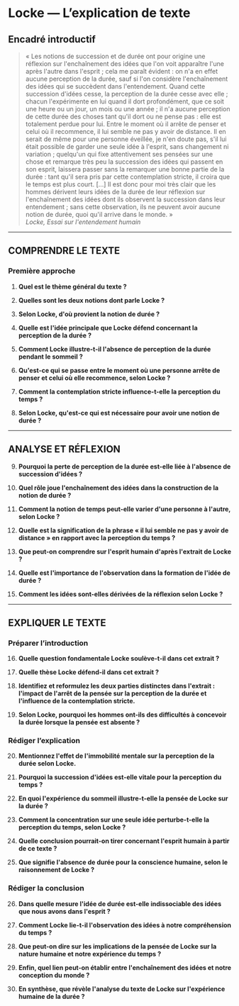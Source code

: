 # Locke — L’explication de texte

## Encadré introductif
> « Les notions de succession et de durée ont pour origine une réflexion sur l'enchaînement des idées que l'on voit apparaître l'une après l'autre dans l'esprit ; cela me paraît évident : on n'a en effet aucune perception de la durée, sauf si l'on considère l'enchaînement des idées qui se succèdent dans l'entendement. Quand cette succession d'idées cesse, la perception de la durée cesse avec elle ; chacun l'expérimente en lui quand il dort profondément, que ce soit une heure ou un jour, un mois ou une année ; il n'a aucune perception de cette durée des choses tant qu'il dort ou ne pense pas : elle est totalement perdue pour lui. Entre le moment où il arrête de penser et celui où il recommence, il lui semble ne pas y avoir de distance. Il en serait de même pour une personne éveillée, je n'en doute pas, s'il lui était possible de garder une seule idée à l'esprit, sans changement ni variation ; quelqu'un qui fixe attentivement ses pensées sur une chose et remarque très peu la succession des idées qui passent en son esprit, laissera passer sans la remarquer une bonne partie de la durée : tant qu'il sera pris par cette contemplation stricte, il croira que le temps est plus court. […] Il est donc pour moi très clair que les hommes dérivent leurs idées de la durée de leur réflexion sur l'enchaînement des idées dont ils observent la succession dans leur entendement ; sans cette observation, ils ne peuvent avoir aucune notion de durée, quoi qu'il arrive dans le monde. »  
>*Locke, Essai sur l'entendement humain*

---

## COMPRENDRE LE TEXTE

### Première approche

1. **Quel est le thème général du texte ?**

2. **Quelles sont les deux notions dont parle Locke ?**

3. **Selon Locke, d'où provient la notion de durée ?**

4. **Quelle est l'idée principale que Locke défend concernant la perception de la durée ?**

5. **Comment Locke illustre-t-il l'absence de perception de la durée pendant le sommeil ?**

6. **Qu'est-ce qui se passe entre le moment où une personne arrête de penser et celui où elle recommence, selon Locke ?**

7. **Comment la contemplation stricte influence-t-elle la perception du temps ?**

8. **Selon Locke, qu'est-ce qui est nécessaire pour avoir une notion de durée ?**

---

## ANALYSE ET RÉFLEXION

9. **Pourquoi la perte de perception de la durée est-elle liée à l'absence de succession d'idées ?**

10. **Quel rôle joue l'enchaînement des idées dans la construction de la notion de durée ?**

11. **Comment la notion de temps peut-elle varier d'une personne à l'autre, selon Locke ?**

12. **Quelle est la signification de la phrase « il lui semble ne pas y avoir de distance » en rapport avec la perception du temps ?**

13. **Que peut-on comprendre sur l'esprit humain d'après l'extrait de Locke ?**

14. **Quelle est l'importance de l'observation dans la formation de l'idée de durée ?**

15. **Comment les idées sont-elles dérivées de la réflexion selon Locke ?**

---

## EXPLIQUER LE TEXTE

### Préparer l’introduction

16. **Quelle question fondamentale Locke soulève-t-il dans cet extrait ?**

17. **Quelle thèse Locke défend-il dans cet extrait ?**

18. **Identifiez et reformulez les deux parties distinctes dans l'extrait : l'impact de l'arrêt de la pensée sur la perception de la durée et l'influence de la contemplation stricte.**

19. **Selon Locke, pourquoi les hommes ont-ils des difficultés à concevoir la durée lorsque la pensée est absente ?**

### Rédiger l’explication

20. **Mentionnez l'effet de l'immobilité mentale sur la perception de la durée selon Locke.**

21. **Pourquoi la succession d'idées est-elle vitale pour la perception du temps ?**

22. **En quoi l'expérience du sommeil illustre-t-elle la pensée de Locke sur la durée ?**

23. **Comment la concentration sur une seule idée perturbe-t-elle la perception du temps, selon Locke ?**

24. **Quelle conclusion pourrait-on tirer concernant l'esprit humain à partir de ce texte ?**

25. **Que signifie l'absence de durée pour la conscience humaine, selon le raisonnement de Locke ?**

### Rédiger la conclusion

26. **Dans quelle mesure l'idée de durée est-elle indissociable des idées que nous avons dans l'esprit ?**

27. **Comment Locke lie-t-il l'observation des idées à notre compréhension du temps ?**

28. **Que peut-on dire sur les implications de la pensée de Locke sur la nature humaine et notre expérience du temps ?**

29. **Enfin, quel lien peut-on établir entre l'enchaînement des idées et notre conception du monde ?** 

30. **En synthèse, que révèle l'analyse du texte de Locke sur l'expérience humaine de la durée ?**